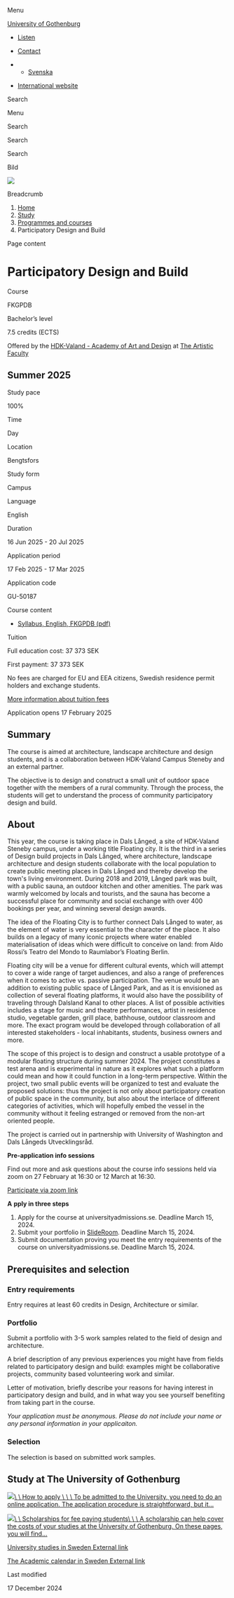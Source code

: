 Menu

[University of Gothenburg](/en)

- [Listen](//app-eu.readspeaker.com/cgi-bin/rsent?customerid=9467&lang=en_uk&readclass=region--content&url=https%3A%2F%2Fwww.gu.se%2Fen%2Fstudy-gothenburg%2Fparticipatory-design-and-build-fkgpdb "Listen with ReadSpeaker")

- [Contact](/en/contact)

- - [Svenska](/studera/hitta-utbildning/deltagande-design-och-byggande-fkgpdb)
- [International website](/en/study-gothenburg/participatory-design-and-build-fkgpdb)

Search


Menu


Search


Search

Search

Bild

![](/sites/default/files/styles/100_10_3_xmedium_1x/public/kop_assets/82a565e2c8d7dd8e678dac958bd2582a68fd0f48.jpg?h=dcec697a&itok=gZfBmvzj)

Breadcrumb

1. [Home](/en)
2. [Study](/en/study-in-gothenburg)
3. [Programmes and courses](/en/study-in-gothenburg/study-options)
4. Participatory Design and Build


Page content

# Participatory Design and Build

Course


FKGPDB


Bachelor’s level



7.5 credits (ECTS)



Offered by the
[HDK-Valand - Academy of Art and Design](https://www.gu.se/en/hdk-valand)
at
[The Artistic Faculty](https://www.gu.se/en/artistic-faculty)

## Summer 2025

Study pace


100%

Time


Day

Location


Bengtsfors

Study form


Campus

Language


English

Duration


16 Jun 2025
\- 20 Jul 2025

Application period


17 Feb 2025
\- 17 Mar 2025

Application code


GU-50187

Course content


- [Syllabus, English, FKGPDB (pdf)](https://kursplaner.gu.se/pdf/kurs/en/FKGPDB)


Tuition


Full education cost: 37 373 SEK

First payment: 37 373 SEK

No fees are charged for EU and EEA citizens, Swedish residence permit holders and exchange students.

[More information about tuition fees](https://www.gu.se/en/study-in-gothenburg/apply/tuition-fees)

Application opens 17 February 2025


## Summary

The course is aimed at architecture, landscape architecture and design students, and is a collaboration between HDK-Valand Campus Steneby and an external partner.

The objective is to design and construct a small unit of outdoor space together with the members of a rural community. Through the process, the students will get to understand the process of community participatory design and build.

## About

This year, the course is taking place in Dals Långed, a site of HDK-Valand Steneby campus, under a working title Floating city. It is the third in a series of Design build projects in Dals Långed, where architecture, landscape architecture and design students collaborate with the local population to create public meeting places in Dals Långed and thereby develop the town's living environment. During 2018 and 2019, Långed park was built, with a public sauna, an outdoor kitchen and other amenities. The park was warmly welcomed by locals and tourists, and the sauna has become a successful place for community and social exchange with over 400 bookings per year, and winning several design awards.

The idea of the Floating City is to further connect Dals Långed to water, as the element of water is very essential to the character of the place. It also builds on a legacy of many iconic projects where water enabled materialisation of ideas which were difficult to conceive on land: from Aldo Rossi’s Teatro del Mondo to Raumlabor’s Floating Berlin.

Floating city will be a venue for different cultural events, which will attempt to cover a wide range of target audiences, and also a range of preferences when it comes to active vs. passive participation. The venue would be an addition to existing public space of Långed Park, and as it is envisioned as collection of several floating platforms, it would also have the possibility of traveling through Dalsland Kanal to other places. A list of possible activities includes a stage for music and theatre performances, artist in residence studio, vegetable garden, grill place, bathhouse, outdoor classroom and more. The exact program would be developed through collaboration of all interested stakeholders - local inhabitants, students, business owners and more.

The scope of this project is to design and construct a usable prototype of a modular floating structure during summer 2024. The project constitutes a test arena and is experimental in nature as it explores what such a platform could mean and how it could function in a long-term perspective. Within the project, two small public events will be organized to test and evaluate the proposed solutions: thus the project is not only about participatory creation of public space in the community, but also about the interlace of different categories of activities, which will hopefully embed the vessel in the community without it feeling estranged or removed from the non-art oriented people.

The project is carried out in partnership with University of Washington and Dals Långeds Utvecklingsråd.

**Pre-application info sessions**

Find out more and ask questions about the course info sessions held via zoom on 27 February at 16:30 or 12 March at 16:30.

[Participate via zoom link](https://gu-se.zoom.us/j/63842308808)

**A** **pply in three steps**

1. Apply for the course at universityadmissions.se. Deadline March 15, 2024.
2. Submit your portfolio in [SlideRoom](https://applyartsgu.slideroom.eu/#/Login). Deadline March 15, 2024.
3. Submit documentation proving you meet the entry requirements of the course on universityadmissions.se. Deadline March 15, 2024.

## Prerequisites and selection

### Entry requirements

Entry requires at least 60 credits in Design, Architecture or similar.

### Portfolio

Submit a portfolio with 3-5 work samples related to the field of design and architecture.

A brief description of any previous experiences you might have from fields related to participatory design and build: examples might be collaborative projects, community based volunteering work and similar.

Letter of motivation, briefly describe your reasons for having interest in participatory design and build, and in what way you see yourself benefiting from taking part in the course.

_Your application must be anonymous. Please do not include your name or any personal information in your applicaiton._

### Selection

The selection is based on submitted work samples.

## Study at The University of Gothenburg

[![](/sites/default/files/dynamic-image/dynamic_image_2188_218/public/2020-03/cytonn-photography-ZJEKICY5EXY-unsplash.jpg?media_id=2553&width=1904&height=208)\\
\\
How to apply \\
\\
\\
To be admitted to the University, you need to do an online application. The application procedure is straightforward, but it…](/en/study-in-gothenburg/apply)

[![](/sites/default/files/dynamic-image/dynamic_image_2188_218/public/2024-01/GU-7.jpg?media_id=95188&width=1904&height=208)\\
\\
Scholarships for fee paying students\\
\\
\\
A scholarship can help cover the costs of your studies at the University of Gothenburg. On these pages, you will find…](/en/study-in-gothenburg/apply/scholarships-for-fee-paying-students)

[University studies in Sweden External link](https://www.gu.se/en/study-in-gothenburg/before-you-arrive/university-studies-in-sweden "External link")

[The Academic calendar in Sweden External link](https://www.gu.se/en/study-in-gothenburg/when-you-are-here/academic-calendar "External link")

Last modified


17 December 2024